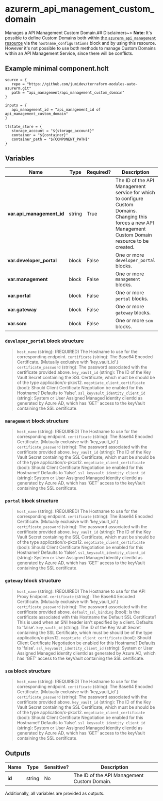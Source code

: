 # azurerm_api_management_custom_domain

Manages a API Management Custom Domain.## Disclaimers~> **Note:** It's possible to define Custom Domains both within [the `azurerm_api_management` resource](api_management.html) via the `hostname_configurations` block and by using this resource. However it's not possible to use both methods to manage Custom Domains within an API Management Service, since there will be conflicts.

## Example minimal component.hclt

```hcl
source = {
   repo = "https://github.com/jumidev/terraform-modules-auto-azurerm.git" 
   path = "api_management/api_management_custom_domain" 
}

inputs = {
   api_management_id = "api_management_id of api_management_custom_domain" 
}

tfstate_store = {
   storage_account = "${storage_account}" 
   container = "${container}" 
   container_path = "${COMPONENT_PATH}" 
}

```

## Variables

| Name | Type | Required? |  Description |
| ---- | ---- | --------- |  ----------- |
| **var.api_management_id** | string | True | The ID of the API Management service for which to configure Custom Domains. Changing this forces a new API Management Custom Domain resource to be created. | 
| **var.developer_portal** | block | False | One or more `developer_portal` blocks. | 
| **var.management** | block | False | One or more `management` blocks. | 
| **var.portal** | block | False | One or more `portal` blocks. | 
| **var.gateway** | block | False | One or more `gateway` blocks. | 
| **var.scm** | block | False | One or more `scm` blocks. | 

### `developer_portal` block structure

> `host_name` (string): (REQUIRED) The Hostname to use for the corresponding endpoint.
> `certificate` (string): The Base64 Encoded Certificate. (Mutually exclusive with 'key_vault_id'.)
> `certificate_password` (string): The password associated with the certificate provided above.
> `key_vault_id` (string): The ID of the Key Vault Secret containing the SSL Certificate, which must be should be of the type application/x-pkcs12.
> `negotiate_client_certificate` (bool): Should Client Certificate Negotiation be enabled for this Hostname? Defaults to 'false'.
> `ssl_keyvault_identity_client_id` (string): System or User Assigned Managed identity clientId as generated by Azure AD, which has 'GET' access to the keyVault containing the SSL certificate.

### `management` block structure

> `host_name` (string): (REQUIRED) The Hostname to use for the corresponding endpoint.
> `certificate` (string): The Base64 Encoded Certificate. (Mutually exclusive with 'key_vault_id'.)
> `certificate_password` (string): The password associated with the certificate provided above.
> `key_vault_id` (string): The ID of the Key Vault Secret containing the SSL Certificate, which must be should be of the type application/x-pkcs12.
> `negotiate_client_certificate` (bool): Should Client Certificate Negotiation be enabled for this Hostname? Defaults to 'false'.
> `ssl_keyvault_identity_client_id` (string): System or User Assigned Managed identity clientId as generated by Azure AD, which has 'GET' access to the keyVault containing the SSL certificate.

### `portal` block structure

> `host_name` (string): (REQUIRED) The Hostname to use for the corresponding endpoint.
> `certificate` (string): The Base64 Encoded Certificate. (Mutually exclusive with 'key_vault_id'.)
> `certificate_password` (string): The password associated with the certificate provided above.
> `key_vault_id` (string): The ID of the Key Vault Secret containing the SSL Certificate, which must be should be of the type application/x-pkcs12.
> `negotiate_client_certificate` (bool): Should Client Certificate Negotiation be enabled for this Hostname? Defaults to 'false'.
> `ssl_keyvault_identity_client_id` (string): System or User Assigned Managed identity clientId as generated by Azure AD, which has 'GET' access to the keyVault containing the SSL certificate.

### `gateway` block structure

> `host_name` (string): (REQUIRED) The Hostname to use for the API Proxy Endpoint.
> `certificate` (string): The Base64 Encoded Certificate. (Mutually exclusive with 'key_vault_id'.)
> `certificate_password` (string): The password associated with the certificate provided above.
> `default_ssl_binding` (bool): Is the certificate associated with this Hostname the Default SSL Certificate? This is used when an SNI header isn't specified by a client. Defaults to 'false'.
> `key_vault_id` (string): The ID of the Key Vault Secret containing the SSL Certificate, which must be should be of the type application/x-pkcs12.
> `negotiate_client_certificate` (bool): Should Client Certificate Negotiation be enabled for this Hostname? Defaults to 'false'.
> `ssl_keyvault_identity_client_id` (string): System or User Assigned Managed identity clientId as generated by Azure AD, which has 'GET' access to the keyVault containing the SSL certificate.

### `scm` block structure

> `host_name` (string): (REQUIRED) The Hostname to use for the corresponding endpoint.
> `certificate` (string): The Base64 Encoded Certificate. (Mutually exclusive with 'key_vault_id'.)
> `certificate_password` (string): The password associated with the certificate provided above.
> `key_vault_id` (string): The ID of the Key Vault Secret containing the SSL Certificate, which must be should be of the type application/x-pkcs12.
> `negotiate_client_certificate` (bool): Should Client Certificate Negotiation be enabled for this Hostname? Defaults to 'false'.
> `ssl_keyvault_identity_client_id` (string): System or User Assigned Managed identity clientId as generated by Azure AD, which has 'GET' access to the keyVault containing the SSL certificate.



## Outputs

| Name | Type | Sensitive? | Description |
| ---- | ---- | --------- | --------- |
| **id** | string | No  | The ID of the API Management Custom Domain. | 

Additionally, all variables are provided as outputs.
